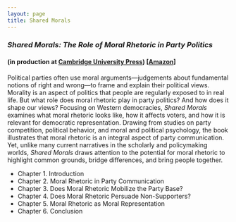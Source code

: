 ```yaml
---
layout: page
title: Shared Morals
---
```


### _Shared Morals: The Role of Moral Rhetoric in Party Politics_
#### (in production at [Cambridge University Press](https://www.cambridge.org/core/books/shared-morals/8A9FA1BB57A7F3507EF2B1805DB2083E)) [[Amazon](https://www.amazon.com/Shared-Morals-Moral-Rhetoric-Politics/dp/1009667920)]

Political parties often use moral arguments—judgements about fundamental notions of right and wrong—to frame and explain their political views. Morality is an aspect of politics that people are regularly exposed to in real life. But what role does moral rhetoric play in party politics? And how does it shape our views? Focusing on Western democracies, _Shared Morals_ examines what moral rhetoric looks like, how it affects voters, and how it is relevant for democratic representation. Drawing from studies on party competition, political behavior, and moral and political psychology, the book illustrates that moral rhetoric is an integral aspect of party communication. Yet, unlike many current narratives in the scholarly and policymaking worlds, _Shared Morals_ draws attention to the potential for moral rhetoric to highlight common grounds, bridge differences, and bring people together.

- Chapter 1. Introduction
- Chapter 2. Moral Rhetoric in Party Communication
- Chapter 3. Does Moral Rhetoric Mobilize the Party Base?
- Chapter 4. Does Moral Rhetoric Persuade Non-Supporters?
- Chapter 5. Moral Rhetoric as Moral Representation
- Chapter 6. Conclusion
